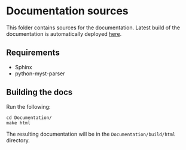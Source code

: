 # Documentation sources

This folder contains sources for the documentation.
Latest build of the documentation is automatically deployed [here](https://muos.muzuwi.dev/).

## Requirements

- Sphinx
- python-myst-parser

## Building the docs

Run the following:

```shell
cd Documentation/
make html
```

The resulting documentation will be in the `Documentation/build/html` directory.
